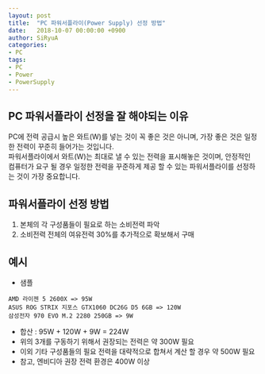 ```yaml
---
layout: post
title:  "PC 파워서플라이(Power Supply) 선정 방법"
date:   2018-10-07 00:00:00 +0900
author: SiRyuA
categories:
- PC
tags:
- PC
- Power
- PowerSupply
---
```


## PC 파워서플라이 선정을 잘 해야되는 이유
PC에 전력 공급시 높은 와트(W)를 넣는 것이 꼭 좋은 것은 아니며, 가장 좋은 것은 일정한 전력이 꾸준히 들어가는 것입니다.<br>
파워서플라이에서 와트(W)는 최대로 낼 수 있는 전력을 표시해놓은 것이며, 안정적인 컴퓨터가 요구 될 경우 일정한 전력을 꾸준하게 제공 할 수 있는 파워서플라이를 선정하는 것이 가장 중요합니다.


## 파워서플라이 선정 방법
1. 본체의 각 구성품들이 필요로 하는 소비전력 파악
2. 소비전력 전체의 여유전력 30%를 추가적으로 확보해서 구매


## 예시
* 샘플
~~~~
AMD 라이젠 5 2600X => 95W
ASUS ROG STRIX 지포스 GTX1060 DC26G D5 6GB => 120W
삼성전자 970 EVO M.2 2280 250GB => 9W
~~~~
* 합산 : 95W + 120W + 9W = 224W
* 위의 3개를 구동하기 위해서 권장되는 전력은 약 300W 필요
* 이외 기타 구성품들의 필요 전력을 대략적으로 합쳐서 계산 할 경우 약 500W 필요
* 참고, 엔비디아 권장 전력 환경은 400W 이상
